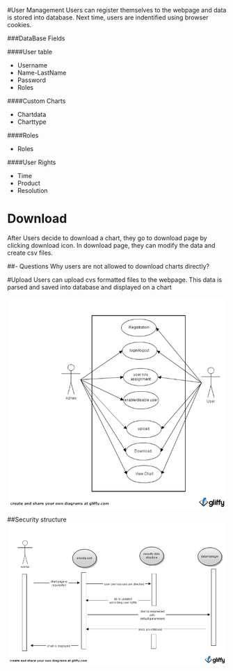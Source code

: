 #User Management
Users can register themselves to the webpage and data is stored into database. Next time, users are indentified using browser cookies.

###DataBase Fields

####User table
-	Username 
-	Name-LastName
-	Password
-	Roles

####Custom Charts
-	Chartdata
-	Charttype

####Roles
-	Roles

####User Rights
-	Time
-	Product
-	Resolution

# Download

After Users decide to download a chart, they go to download page by clicking download icon. In download page, they can modify the data and create csv files. 

##- Questions
Why users are not allowed to download charts directly?


#Upload
Users can upload cvs formatted files to the webpage. This data is parsed and saved into database and displayed on a chart

<img src="img/userManagementUML.png" width="600px" />

##Security structure
<img src="img/securitySequenceDiagram.png" width="600px" />
